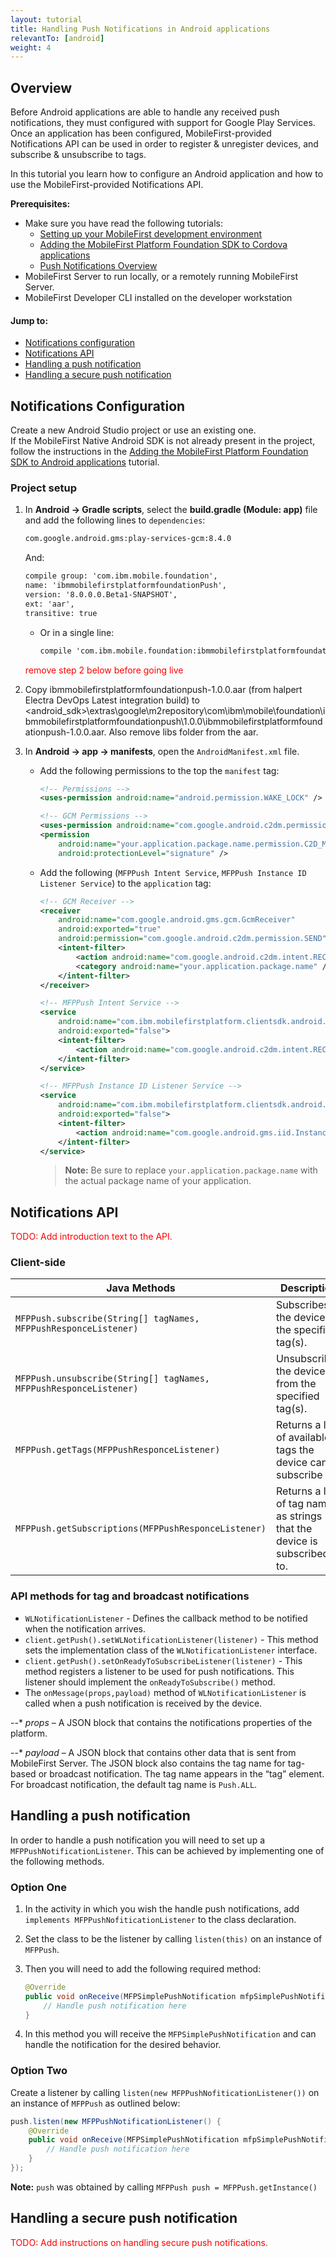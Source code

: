 ```yaml
---
layout: tutorial
title: Handling Push Notifications in Android applications
relevantTo: [android]
weight: 4
---
```


## Overview
Before Android applications are able to handle any received push notifications, they must configured with support for Google Play Services. Once an application has been configured, MobileFirst-provided Notifications API can be used in order to register &amp; unregister devices, and subscribe &amp; unsubscribe to tags.

In this tutorial you learn how to configure an Android application and how to use the MobileFirst-provided Notifications API.

**Prerequisites:** 

* Make sure you have read the following tutorials:
    * [Setting up your MobileFirst development environment](../../setting-up-your-development-environment/index)
    * [Adding the MobileFirst Platform Foundation SDK to Cordova applications](../../adding-the-mfpf-sdk/android)
    * [Push Notifications Overview](../push-notifications-overview)
* MobileFirst Server to run locally, or a remotely running MobileFirst Server.
* MobileFirst Developer CLI installed on the developer workstation

#### Jump to:

* [Notifications configuration](#notifications-configuration)
* [Notifications API](#notifications-api)
* [Handling a push notification](#handling-a-push-notification)
* [Handling a secure push notification](#handling-a-secure-push-notification)

## Notifications Configuration
Create a new Android Studio project or use an existing one.  
If the MobileFirst Native Android SDK is not already present in the project, follow the instructions in the [Adding the MobileFirst Platform Foundation SDK to Android applications](../../adding-the-mfpf-sdk/android) tutorial.

### Project setup

1. In **Android → Gradle scripts**, select the **build.gradle (Module: app)** file and add the following lines to `dependencies`:
		
	```bash
	com.google.android.gms:play-services-gcm:8.4.0
	```
    
    And:
    
   
    ```xml
    compile group: 'com.ibm.mobile.foundation',
    name: 'ibmmobilefirstplatformfoundationPush',
    version: '8.0.0.0.Beta1-SNAPSHOT',
    ext: 'aar',
    transitive: true
    ```
    - Or in a single line:

        ```xml
        compile 'com.ibm.mobile.foundation:ibmmobilefirstplatformfoundationpush:8.0.Beta1-SNAPSHOT'
        ```

    <span style="color:red"> remove step 2 below before going live</span>

2. Copy ibmmobilefirstplatformfoundationpush-1.0.0.aar (from halpert Electra DevOps Latest integration build) to <android_sdk>\extras\google\m2repository\com\ibm\mobile\foundation\ibmmobilefirstplatformfoundationpush\1.0.0\ibmmobilefirstplatformfoundationpush-1.0.0.aar. Also  remove libs folder from the aar.  

3. In **Android → app → manifests**, open the `AndroidManifest.xml` file.
	* Add the following permissions to the top the `manifest` tag:

		```xml
		<!-- Permissions -->
    	<uses-permission android:name="android.permission.WAKE_LOCK" />
		
    	<!-- GCM Permissions -->
    	<uses-permission android:name="com.google.android.c2dm.permission.RECEIVE" />
    	<permission
    	    android:name="your.application.package.name.permission.C2D_MESSAGE"
    	    android:protectionLevel="signature" />
		```
	* Add the following (`MFPPush Intent Service`, `MFPPush Instance ID Listener Service`) to the `application` tag:

		```xml
        <!-- GCM Receiver -->
        <receiver
            android:name="com.google.android.gms.gcm.GcmReceiver"
            android:exported="true"
            android:permission="com.google.android.c2dm.permission.SEND">
            <intent-filter>
                <action android:name="com.google.android.c2dm.intent.RECEIVE" />
                <category android:name="your.application.package.name" />
            </intent-filter>
        </receiver>

        <!-- MFPPush Intent Service -->
        <service
            android:name="com.ibm.mobilefirstplatform.clientsdk.android.push.api.MFPPushIntentService"
            android:exported="false">
            <intent-filter>
                <action android:name="com.google.android.c2dm.intent.RECEIVE" />
            </intent-filter>
        </service>

        <!-- MFPPush Instance ID Listener Service -->
        <service
            android:name="com.ibm.mobilefirstplatform.clientsdk.android.push.api.MFPPushInstanceIDListenerService"
            android:exported="false">
            <intent-filter>
                <action android:name="com.google.android.gms.iid.InstanceID" />
            </intent-filter>
        </service>
		```

		> **Note:** Be sure to replace `your.application.package.name` with the actual package name of your application.


## Notifications API
<span style="color:red">TODO: Add introduction text to the API.</span>

### Client-side

| Java Methods                                                      | Description                                                              |
|-------------------------------------------------------------------|--------------------------------------------------------------------------|
| `MFPPush.subscribe(String[] tagNames, MFPPushResponceListener)`   | Subscribes the device to the specified tag(s).                           |
| `MFPPush.unsubscribe(String[] tagNames, MFPPushResponceListener)` | Unsubscribes the device from the specified tag(s).                       |
| `MFPPush.getTags(MFPPushResponceListener)`                        | Returns a list of available tags the device can subscribe to.            |
| `MFPPush.getSubscriptions(MFPPushResponceListener)`               | Returns a list of tag names as strings that the device is subscribed to. |


### API methods for tag and broadcast notifications

* `WLNotificationListener` - Defines the callback method to be notified when the notification arrives.
* `client.getPush().setWLNotificationListener(listener)` -
This method sets the implementation class of the `WLNotificationListener` interface.
* `client.getPush().setOnReadyToSubscribeListener(listener)` -
This method registers a listener to be used for push notifications. This listener should implement the `onReadyToSubscribe()` method.
* The `onMessage(props,payload)` method of `WLNotificationListener` is called when a push notification is received by the device.

--* *props* – A JSON block that contains the notifications properties of the platform.

--* *payload* – A JSON block that contains other data that is sent from MobileFirst Server. The JSON block also contains the tag name for tag-based or broadcast notification. The tag name appears in the “tag” element. For broadcast notification, the default tag name is `Push.ALL`.

## Handling a push notification

In order to handle a push notification you will need to set up a `MFPPushNotificationListener`.  This can be achieved by implementing one of the following methods.

### Option One

1. In the activity in which you wish the handle push notifications, add `implements MFPPushNofiticationListener` to the class declaration.
2. Set the class to be the listener by calling `listen(this)` on an instance of `MFPPush`.
2. Then you will need to add the following required method:

	```java
	@Override
    public void onReceive(MFPSimplePushNotification mfpSimplePushNotification) {
        // Handle push notification here
    }
	```

3. In this method you will receive the `MFPSimplePushNotification` and can handle the notification for the desired behavior.

### Option Two

Create a listener by calling `listen(new MFPPushNofiticationListener())` on an instance of `MFPPush` as outlined below:

```java
push.listen(new MFPPushNotificationListener() {
    @Override
    public void onReceive(MFPSimplePushNotification mfpSimplePushNotification) {
        // Handle push notification here
    }
});
```

**Note:** `push` was obtained by calling `MFPPush push = MFPPush.getInstance()`

## Handling a secure push notification
<span style="color:red">TODO: Add instructions on handling secure push notifications.</span>

